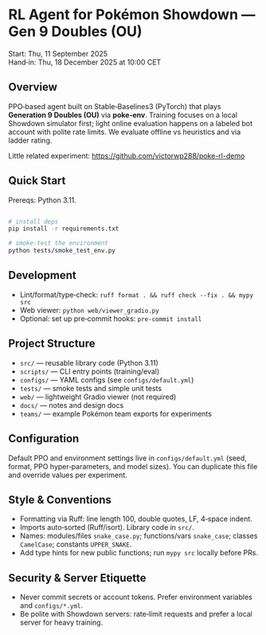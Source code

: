 # RL Agent for Pokémon Showdown — Gen 9 Doubles (OU)

Start: Thu, 11 September 2025  
Hand‑in: Thu, 18 December 2025 at 10:00 CET

## Overview
PPO‑based agent built on Stable‑Baselines3 (PyTorch) that plays
**Generation 9 Doubles (OU)** via **poke‑env**. Training focuses on a local
Showdown simulator first; light online evaluation happens on a labeled bot
account with polite rate limits. We evaluate offline vs heuristics and via
ladder rating.

Little related experiment: https://github.com/victorwp288/poke-rl-demo

## Quick Start
Prereqs: Python 3.11. 

```bash

# install deps
pip install -r requirements.txt

# smoke‑test the environment
python tests/smoke_test_env.py
```

## Development
- Lint/format/type‑check: `ruff format . && ruff check --fix . && mypy src`
- Web viewer: `python web/viewer_gradio.py`
- Optional: set up pre‑commit hooks: `pre-commit install`

## Project Structure
- `src/` — reusable library code (Python 3.11)
- `scripts/` — CLI entry points (training/eval)
- `configs/` — YAML configs (see `configs/default.yml`)
- `tests/` — smoke tests and simple unit tests
- `web/` — lightweight Gradio viewer (not required)
- `docs/` — notes and design docs
- `teams/` — example Pokémon team exports for experiments



## Configuration
Default PPO and environment settings live in `configs/default.yml` (seed,
format, PPO hyper‑parameters, and model sizes). You can duplicate this file and
override values per experiment.

## Style & Conventions
- Formatting via Ruff: line length 100, double quotes, LF, 4‑space indent.
- Imports auto‑sorted (Ruff/isort). Library code in `src/`.
- Names: modules/files `snake_case.py`; functions/vars `snake_case`; classes
  `CamelCase`; constants `UPPER_SNAKE`.
- Add type hints for new public functions; run `mypy src` locally before PRs.

## Security & Server Etiquette
- Never commit secrets or account tokens. Prefer environment variables and
  `configs/*.yml`.
- Be polite with Showdown servers: rate‑limit requests and prefer a local
  server for heavy training.

